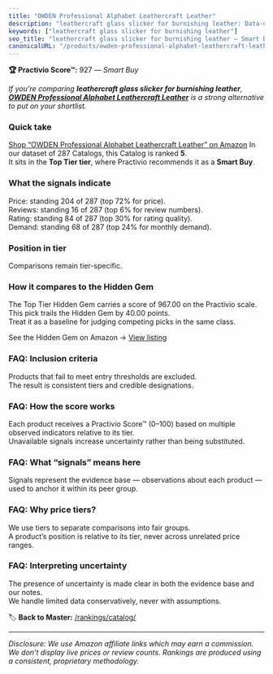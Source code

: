 ```yaml
---
title: "OWDEN Professional Alphabet Leathercraft Leather"
description: "leathercraft glass slicker for burnishing leather: Data-driven within Top Tier ranking using the Practivio Score™. Positioned by quality, value, demand, findab…"
keywords: ["leathercraft glass slicker for burnishing leather"]
seo_title: "leathercraft glass slicker for burnishing leather — Smart Buy Top Tier (2025)"
canonicalURL: "/products/owden-professional-alphabet-leathercraft-leather-B07CWMZQLS/"
---
```


**🏆 Practivio Score™:** 927 — _Smart Buy_


*If you're comparing **leathercraft glass slicker for burnishing leather**, **[OWDEN Professional Alphabet Leathercraft Leather](https://www.amazon.com/dp/B07CWMZQLS?tag=practivio-20)** is a strong alternative to put on your shortlist.*
### Quick take
[Shop “OWDEN Professional Alphabet Leathercraft Leather” on Amazon](https://www.amazon.com/dp/B07CWMZQLS?tag=practivio-20)
In our dataset of 287 Catalogs, this Catalog is ranked **5**.  
It sits in the **Top Tier tier**, where Practivio recommends it as a **Smart Buy**.

### What the signals indicate
Price: standing 204 of 287 (top 72% for price).  
Reviews: standing 16 of 287 (top 6% for review numbers).  
Rating: standing 84 of 287 (top 30% for rating quality).  
Demand: standing 68 of 287 (top 24% for monthly demand).

### Position in tier
Comparisons remain tier-specific.

### How it compares to the Hidden Gem
The Top Tier Hidden Gem carries a score of 967.00 on the Practivio scale.  
This pick trails the Hidden Gem by 40.00 points.  
Treat it as a baseline for judging competing picks in the same class.  

See the Hidden Gem on Amazon → [View listing](https://www.amazon.com/dp/B07TP844VN?tag=practivio-20)

### FAQ: Inclusion criteria
Products that fail to meet entry thresholds are excluded.  
The result is consistent tiers and credible designations.

### FAQ: How the score works
Each product receives a Practivio Score™ (0–100) based on multiple observed indicators relative to its tier.  
Unavailable signals increase uncertainty rather than being substituted.

### FAQ: What “signals” means here
Signals represent the evidence base — observations about each product — used to anchor it within its peer group.

### FAQ: Why price tiers?
We use tiers to separate comparisons into fair groups.  
A product’s position is relative to its tier, never across unrelated price ranges.

### FAQ: Interpreting uncertainty
The presence of uncertainty is made clear in both the evidence base and our notes.  
We handle limited data conservatively, never with assumptions.


🏷️ **Back to Master:** [/rankings/catalog/](/rankings/catalog/)

---
_Disclosure: We use Amazon affiliate links which may earn a commission. We don’t display live prices or review counts. Rankings are produced using a consistent, proprietary methodology._
